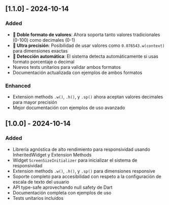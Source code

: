 ## [1.1.0] - 2024-10-14

### Added
- **🎯 Doble formato de valores**: Ahora soporta tanto valores tradicionales (0-100) como decimales (0-1)
- **📏 Ultra precisión**: Posibilidad de usar valores como `0.076543.w(context)` para dimensiones exactas
- **🔄 Detección automática**: El sistema detecta automáticamente si usas formato porcentaje o decimal
- Nuevos tests unitarios para validar ambos formatos
- Documentación actualizada con ejemplos de ambos formatos

### Enhanced
- Extension methods `.w()`, `.h()`, y `.sp()` ahora aceptan valores decimales para mayor precisión
- Mejor documentación con ejemplos de uso avanzado

## [1.0.0] - 2024-10-14

### Added
- Librería agnóstica de alto rendimiento para responsividad usando InheritedWidget y Extension Methods
- Widget `ScreenSizeInitializer` para inicializar el sistema de responsividad
- Extension methods `.w()`, `.h()`, y `.sp()` para dimensiones responsive
- Soporte completo para accesibilidad con respeto a la configuración de escala de texto del usuario
- API type-safe aprovechando null safety de Dart
- Documentación completa con ejemplos de uso
- Tests unitarios incluidos
